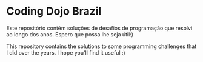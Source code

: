 # Coding Dojo Brazil
Este repositório contém soluções de desafios de programação que resolvi ao longo dos anos. Espero que possa lhe seja útil:)

This repository contains the solutions to some programming challenges that I did over the years. I hope you'll find it useful :)
